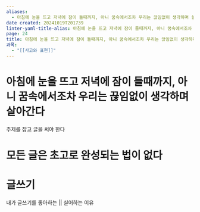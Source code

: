 ```yaml
---
aliases:
  - 아침에 눈을 뜨고 저녁에 잠이 들때까지, 아니 꿈속에서조차 우리는 끊임없이 생각하며 살아간다
date created: 20241019T201739
linter-yaml-title-alias: 아침에 눈을 뜨고 저녁에 잠이 들때까지, 아니 꿈속에서조차 우리는 끊임없이 생각하며 살아간다
page: 24
title: 아침에 눈을 뜨고 저녁에 잠이 들때까지, 아니 꿈속에서조차 우리는 끊임없이 생각하며 살아간다
과목:
  - "[[사고와 표현]]"
---
```


# 아침에 눈을 뜨고 저녁에 잠이 들때까지, 아니 꿈속에서조차 우리는 끊임없이 생각하며 살아간다

주제를 잡고 글을 써야 한다

# 모든 글은 초고로 완성되는 법이 없다

# 글쓰기

내가 글쓰기를 좋아하는 || 실어하는 이유
